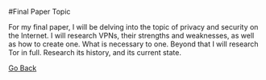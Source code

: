 #Final Paper Topic	

For my final paper, I will be delving into the topic of privacy and security on the Internet. I will research VPNs, their strengths and weaknesses, as well as how to create one. What is necessary to one. Beyond that I will research Tor in full. Research its history, and its current state. 

[Go Back](The-Internet-Made-Real)